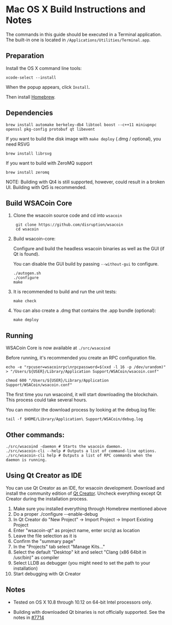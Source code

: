 Mac OS X Build Instructions and Notes
====================================
The commands in this guide should be executed in a Terminal application.
The built-in one is located in `/Applications/Utilities/Terminal.app`.

Preparation
-----------
Install the OS X command line tools:

`xcode-select --install`

When the popup appears, click `Install`.

Then install [Homebrew](https://brew.sh).

Dependencies
----------------------

    brew install automake berkeley-db4 libtool boost --c++11 miniupnpc openssl pkg-config protobuf qt libevent

If you want to build the disk image with `make deploy` (.dmg / optional), you need RSVG

    brew install librsvg

If you want to build with ZeroMQ support
    
    brew install zeromq

NOTE: Building with Qt4 is still supported, however, could result in a broken UI. Building with Qt5 is recommended.

Build WSACoin Core
------------------------

1. Clone the wsacoin source code and cd into `wsacoin`

        git clone https://github.com/disruption/wsacoin
        cd wsacoin

2.  Build wsacoin-core:

    Configure and build the headless wsacoin binaries as well as the GUI (if Qt is found).

    You can disable the GUI build by passing `--without-gui` to configure.

        ./autogen.sh
        ./configure
        make

3.  It is recommended to build and run the unit tests:

        make check

4.  You can also create a .dmg that contains the .app bundle (optional):

        make deploy

Running
-------

WSACoin Core is now available at `./src/wsacoind`

Before running, it's recommended you create an RPC configuration file.

    echo -e "rpcuser=wsacoinrpc\nrpcpassword=$(xxd -l 16 -p /dev/urandom)" > "/Users/${USER}/Library/Application Support/WSACoin/wsacoin.conf"

    chmod 600 "/Users/${USER}/Library/Application Support/WSACoin/wsacoin.conf"

The first time you run wsacoind, it will start downloading the blockchain. This process could take several hours.

You can monitor the download process by looking at the debug.log file:

    tail -f $HOME/Library/Application\ Support/WSACoin/debug.log

Other commands:
-------

    ./src/wsacoind -daemon # Starts the wsacoin daemon.
    ./src/wsacoin-cli --help # Outputs a list of command-line options.
    ./src/wsacoin-cli help # Outputs a list of RPC commands when the daemon is running.

Using Qt Creator as IDE
------------------------
You can use Qt Creator as an IDE, for wsacoin development.
Download and install the community edition of [Qt Creator](https://www.qt.io/download/).
Uncheck everything except Qt Creator during the installation process.

1. Make sure you installed everything through Homebrew mentioned above
2. Do a proper ./configure --enable-debug
3. In Qt Creator do "New Project" -> Import Project -> Import Existing Project
4. Enter "wsacoin-qt" as project name, enter src/qt as location
5. Leave the file selection as it is
6. Confirm the "summary page"
7. In the "Projects" tab select "Manage Kits..."
8. Select the default "Desktop" kit and select "Clang (x86 64bit in /usr/bin)" as compiler
9. Select LLDB as debugger (you might need to set the path to your installation)
10. Start debugging with Qt Creator

Notes
-----

* Tested on OS X 10.8 through 10.12 on 64-bit Intel processors only.

* Building with downloaded Qt binaries is not officially supported. See the notes in [#7714](https://github.com/bitcoin/bitcoin/issues/7714)
